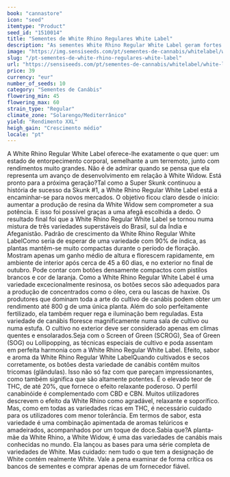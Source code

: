 ```yaml
---
book: "cannastore"
icon: "seed"
itemtype: "Product"
seed_id: "1510014"
title: "Sementes de White Rhino Regulares White Label"
description: "As sementes White Rhino Regular White Label geram fortes plantas índica ricas em THC, CBD e CBN. Alto rendimento potencial com os cuidados adequados."
image: "https://img.sensiseeds.com/pt/sementes-de-cannabis/whitelabel/white-label-rhino-image.png"
slug: "/pt-sementes-de-white-rhino-regulares-white-label"
url: "https://sensiseeds.com/pt/sementes-de-cannabis/whitelabel/white-label-rhino?a_aid=cannastore"
price: 39
currency: "eur"
number_of_seeds: 10
category: "Sementes de Canábis"
flowering_min: 45
flowering_max: 60
strain_type: "Regular"
climate_zone: "Solarengo/Mediterrânico"
yield: "Rendimento XXL"
heigh_gain: "Crescimento médio"
locale: "pt"
---
```

A White Rhino Regular White Label oferece-lhe exatamente o que quer: um estado de entorpecimento corporal, semelhante a um terremoto, junto com rendimentos muito grandes. Não é de admirar quando se pensa que ela representa um avanço de desenvolvimento em relação à White Widow. Está pronto para a próxima geração?Tal como a Super Skunk continuou a história de sucesso da Skunk #1, a White Rhino Regular White Label está a encaminhar-se para novos mercados. O objetivo ficou claro desde o início: aumentar a produção de resina da White Widow sem comprometer a sua potência. E isso foi possível graças a uma afegã escolhida a dedo. O resultado final foi que a White Rhino Regular White Label se tornou numa mistura de três variedades superstáveis do Brasil, sul da Índia e Afeganistão. Padrão de crescimento da White Rhino Regular White LabelComo seria de esperar de uma variedade com 90% de índica, as plantas mantêm-se muito compactas durante o período de floração. Mostram apenas um ganho médio de altura e florescem rapidamente, em ambiente de interior após cerca de 45 a 60 dias, e no exterior no final de outubro. Pode contar com botões densamente compactos com pistilos brancos e cor de laranja. Como a White Rhino Regular White Label é uma variedade excecionalmente resinosa, os botões secos são adequados para a produção de concentrados como o óleo, cera ou lascas de haxixe. Os produtores que dominam toda a arte do cultivo de canábis podem obter um rendimento até 800 g de uma única planta. Além do solo perfeitamente fertilizado, ela também requer rega e iluminação bem reguladas. Esta variedade de canábis floresce magnificamente numa sala de cultivo ou numa estufa. O cultivo no exterior deve ser considerado apenas em climas quentes e ensolarados.Seja com o Screen of Green (SCROG), Sea of Green (SOG) ou Lollipopping, as técnicas especiais de cultivo e poda assentam em perfeita harmonia com a White Rhino Regular White Label. Efeito, sabor e aroma da White Rhino Regular White LabelQuando cultivados e secos corretamente, os botões desta variedade de canábis contêm muitos tricomas (glândulas). Isso não só faz com que pareçam impressionantes, como também significa que são altamente potentes. É o elevado teor de THC, de até 20%, que fornece o efeito relaxante poderoso. O perfil canabinóide é complementado com CBD e CBN. Muitos utilizadores descrevem o efeito da White Rhino como agradável, relaxante e soporífico. Mas, como em todas as variedades ricas em THC, é necessário cuidado para os utilizadores com menor tolerância. Em termos de sabor, esta variedade é uma combinação apimentada de aromas telúricos e amadeirados, acompanhados por um toque de doce.Sabia que?A planta-mãe da White Rhino, a White Widow, é uma das variedades de canábis mais conhecidas no mundo. Ela lançou as bases para uma série completa de variedades de White. Mas cuidado: nem tudo o que tem a designação de White contém realmente White. Vale a pena examinar de forma crítica os bancos de sementes e comprar apenas de um fornecedor fiável.
